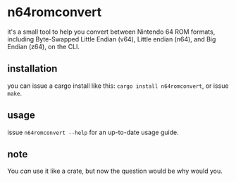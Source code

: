# n64romconvert

it's a small tool to help you convert between Nintendo 64 ROM formats, including Byte-Swapped Little Endian (v64), Little endian (n64), and Big Endian (z64), on the CLI. 

## installation

you can issue a cargo install like this: `cargo install n64romconvert`, or issue `make`.

## usage

issue `n64romconvert --help` for an up-to-date usage guide.

## note

You _can_ use it like a crate, but now the question would be why would you.
